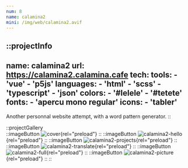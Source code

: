```yaml
---
num: 8
name: calamina2
mini: /img/web/calamina2.avif
---
```


::projectInfo
---
name: calamina2
url: https://calamina2.calamina.cafe
tech: 
    tools:
      - 'vue'
      - 'p5js'
    languages:
      - 'html'
      - 'scss'
      - 'typescript'
      - 'json'
    colors:
      - '#lelele'
      - '#tetete'
    fonts:
      - 'apercu mono regular'
    icons:
      - 'tabler'
---
Another personnal website attempt, with a word pattern generator.
::

::projectGallery  
  ::imageButton
    ![cover](/img/web/calamina2.avif){rel="preload"}
  ::
  ::imageButton
    ![calamina2-hello](/img/web/calamina2/calamina2-hello.avif){rel="preload"}
  ::
  ::imageButton
    ![calamina2-projects](/img/web/calamina2/calamina2-projects.avif){rel="preload"}
  :: 
  ::imageButton
    ![calamina2-translate](/img/web/calamina2/calamina2-projects-alt-translate.avif){rel="preload"}
  :: 
  ::imageButton
    ![calamina2-full](/img/web/calamina2/calamina2-projects-full.avif){rel="preload"}
  :: 
  ::imageButton
    ![calamina2-picture](/img/web/calamina2/calamina2-projects-picture.avif){rel="preload"}
  :: 
::

<!-- ::projectFeatures
:: -->